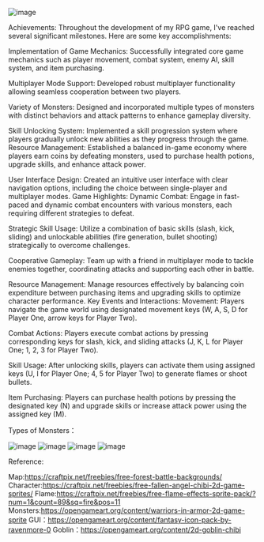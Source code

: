 ![image](https://github.com/Yieugene1/rpg_game/assets/152032366/66934761-3527-4e93-88f3-0e289b4fb2af)

Achievements:
Throughout the development of my RPG game, I've reached several significant milestones. Here are some key accomplishments:

Implementation of Game Mechanics: Successfully integrated core game mechanics such as player movement, combat system, enemy AI, skill system, and item purchasing.

Multiplayer Mode Support: Developed robust multiplayer functionality allowing seamless cooperation between two players.

Variety of Monsters: Designed and incorporated multiple types of monsters with distinct behaviors and attack patterns to enhance gameplay diversity.

Skill Unlocking System: Implemented a skill progression system where players gradually unlock new abilities as they progress through the game.
Resource Management: Established a balanced in-game economy where players earn coins by defeating monsters, used to purchase health potions, upgrade skills, and enhance attack power.

User Interface Design: Created an intuitive user interface with clear navigation options, including the choice between single-player and multiplayer modes.
Game Highlights:
Dynamic Combat: Engage in fast-paced and dynamic combat encounters with various monsters, each requiring different strategies to defeat.

Strategic Skill Usage: Utilize a combination of basic skills (slash, kick, sliding) and unlockable abilities (fire generation, bullet shooting) strategically to overcome challenges.

Cooperative Gameplay: Team up with a friend in multiplayer mode to tackle enemies together, coordinating attacks and supporting each other in battle.

Resource Management: Manage resources effectively by balancing coin expenditure between purchasing items and upgrading skills to optimize character performance.
Key Events and Interactions:
Movement: Players navigate the game world using designated movement keys (W, A, S, D for Player One, arrow keys for Player Two).

Combat Actions: Players execute combat actions by pressing corresponding keys for slash, kick, and sliding attacks (J, K, L for Player One; 1, 2, 3 for Player Two).

Skill Usage: After unlocking skills, players can activate them using assigned keys (U, I for Player One; 4, 5 for Player Two) to generate flames or shoot bullets.

Item Purchasing: Players can purchase health potions by pressing the designated key (N) and upgrade skills or increase attack power using the assigned key (M).

Types of Monsters：


![image](https://github.com/Yieugene1/rpg_game/assets/152032366/c926b777-4714-43a1-aab3-c806385b9d76)
![image](https://github.com/Yieugene1/rpg_game/assets/152032366/1cbf7df0-f4a2-44fe-82c3-0dbe2fb01fc5)
![image](https://github.com/Yieugene1/rpg_game/assets/152032366/8825d21b-01cd-4814-ae05-43246f1f8c02)
![image](https://github.com/Yieugene1/rpg_game/assets/152032366/8a2bbcf6-cd2b-4b0d-ba78-edef2463c40a)


Reference:


Map:https://craftpix.net/freebies/free-forest-battle-backgrounds/
Character:https://craftpix.net/freebies/free-fallen-angel-chibi-2d-game-sprites/
Flame:https://craftpix.net/freebies/free-flame-effects-sprite-pack/?num=1&count=89&sq=fire&pos=11
Monsters:https://opengameart.org/content/warriors-in-armor-2d-game-sprite
GUI：https://opengameart.org/content/fantasy-icon-pack-by-ravenmore-0
Goblin：https://opengameart.org/content/2d-goblin-chibi
